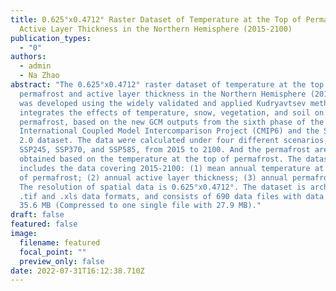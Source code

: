 ```yaml
---
title: 0.625°x0.4712° Raster Dataset of Temperature at the Top of Permafrost and
  Active Layer Thickness in the Northern Hemisphere (2015-2100)
publication_types:
  - "0"
authors:
  - admin
  - Na Zhao
abstract: "The 0.625°x0.4712° raster dataset of temperature at the top of
  permafrost and active layer thickness in the Northern Hemisphere (2015-2100)
  was developed using the widely validated and applied Kudryavtsev method, which
  integrates the effects of temperature, snow, vegetation, and soil on
  permafrost, based on the new GCM outputs from the sixth phase of the
  International Coupled Model Intercomparison Project (CMIP6) and the SoilGrids
  2.0 dataset. The data were calculated under four different scenarios, SSP126,
  SSP245, SSP370, and SSP585, from 2015 to 2100. And the permafrost area was
  obtained based on the temperature at the top of permafrost. The dataset
  includes the data covering 2015-2100: (1) mean annual temperature at the top
  of permafrost; (2) annual active layer thickness; (3) annual permafrost area.
  The resolution of spatial data is 0.625°x0.4712°. The dataset is archived in
  .tif and .xls data formats, and consists of 690 data files with data size of
  35.6 MB (Compressed to one single file with 27.9 MB)."
draft: false
featured: false
image:
  filename: featured
  focal_point: ""
  preview_only: false
date: 2022-07-31T16:12:38.710Z
---
```

